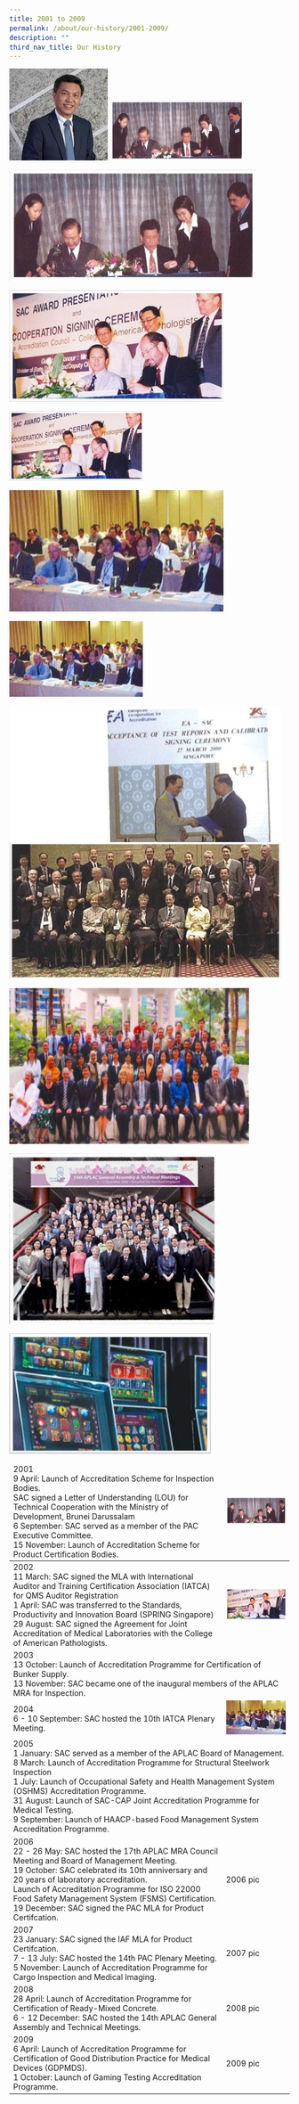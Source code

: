 ```yaml
---
title: 2001 to 2009
permalink: /about/our-history/2001-2009/
description: ""
third_nav_title: Our History
---
```

<img src="/images/about/our-organisation-structure/TanKaiHoe.jpg" alt="Tan Kai Hoe" style="width:177px">
	


 <img src="/images/about/milestone/sac-milestone-2001-04-09.jpg" alt="2001" style="width:240px">



![2001](/images/about/milestone/sac-milestone-2001-04-09.jpg)
	
	
![2002](/images/about/milestone/sac-milestone-2002-08-29.jpg)


<img src="/images/about/milestone/sac-milestone-2002-08-29.jpg" style="width:240px">







![2004](/images/about/milestone/sac-milestone-2004-10-06.jpg)

<img src="/images/about/milestone/sac-milestone-2004-10-06.jpg" style="width:240px">







![2006](/images/about/milestone/sac-milestone-2000-03-27-and-2000-11-02.jpg)	
	

![2007](/images/about/milestone/sac-milestone-2007-07-11.jpg)
	


![2008](/images/about/milestone/sac-milestone-2008-12-06.jpg)
	
![2009](/images/about/milestone/sac-milestone-2009-10-01.jpg)	
	

	
	
	
	
	
	
	
	
	
	
	
<table><thead>
  <tr>
    <td>2001<br>9 April: Launch of Accreditation Scheme for Inspection Bodies.<br>SAC signed a Letter of Understanding (LOU) for Technical Cooperation with the Ministry of Development, Brunei Darussalam<br>6 September: SAC served as a member of the PAC Executive Committee.<br>15 November: Launch of Accreditation Scheme for Product Certification Bodies.</td>
    <td> <img src="/images/about/milestone/sac-milestone-2001-04-09.jpg" style="width:240px"></td>
  </tr>
</thead>
<tbody>
  <tr>
    <td>2002<br>11 March: SAC signed the MLA with International Auditor and Training Certification Association (IATCA) for QMS Auditor Registration<br>1 April: SAC was transferred to the Standards, Productivity and Innovation Board (SPRING Singapore)<br>29 August: SAC signed the Agreement for Joint Accreditation of Medical Laboratories with the College of American Pathologists.</td>
    <td><img src="/images/about/milestone/sac-milestone-2002-08-29.jpg" style="width:240px"></td>
  </tr>
  <tr>
    <td colspan="2">2003<br>13 October: Launch of Accreditation Programme for Certification of Bunker Supply.<br>13 November: SAC became one of the inaugural members of the APLAC MRA for Inspection.</td>
  </tr>
  <tr>
    <td>2004<br>6 - 10 September: SAC hosted the 10th IATCA Plenary Meeting.</td>
    <td><img src="/images/about/milestone/sac-milestone-2004-10-06.jpg" style="width:240px">

</td>
  </tr>
  <tr>
    <td colspan="2">2005<br>1 January: SAC served as a member of the APLAC Board of Management.<br>8 March: Launch of Accreditation Programme for Structural Steelwork Inspection <br>1 July: Launch of Occupational Safety and Health Management System (OSHMS) Accreditation Programme.<br>31 August: Launch of SAC-CAP Joint Accreditation Programme for Medical Testing.<br>9 September: Launch of HAACP-based Food Management System Accreditation Programme.</td>
  </tr>
  <tr>
    <td>2006<br>22 - 26 May: SAC hosted the 17th APLAC MRA Council Meeting and Board of Management Meeting. <br>19 October: SAC celebrated its 10th anniversary and 20 years of laboratory accreditation.<br>Launch of Accreditation Programme for ISO 22000 Food Safety Management System (FSMS) Certification.<br>19 December: SAC signed the PAC MLA for Product Certifcation.</td>
    <td>2006 pic</td>
  </tr>
  <tr>
    <td>2007<br>23 January: SAC signed the IAF MLA for Product Certifcation.<br>7 - 13 July: SAC hosted the 14th PAC Plenary Meeting. <br>5 November: Launch of Accreditation Programme for Cargo Inspection and Medical Imaging.</td>
    <td>2007 pic</td>
  </tr>
  <tr>
    <td>2008<br>28 April: Launch of Accreditation Programme for Certification of Ready-Mixed Concrete.<br>6 - 12 December: SAC hosted the 14th APLAC General Assembly and Technical Meetings.</td>
    <td>2008 pic</td>
  </tr>
  <tr>
    <td>2009<br>6 April: Launch of Accreditation Programme for Certification of Good Distribution Practice for Medical Devices (GDPMDS).<br>1 October: Launch of Gaming Testing Accreditation Programme.</td>
    <td>2009 pic</td>
  </tr>
</tbody>
</table>